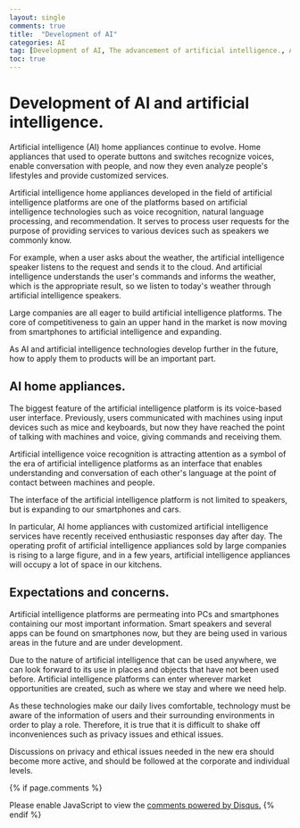 ```yaml
---
layout: single
comments: true
title:  "Development of AI"
categories: AI
tag: [Development of AI, The advancement of artificial intelligence., AI home appliances, AI voice recognition, Expectations and concerns about AI]
toc: true
---
```


  <!-- Google addsense -->
  <script async src="https://pagead2.googlesyndication.com/pagead/js/adsbygoogle.js?client=ca-pub-2367691231152778"
    crossorigin="anonymous"></script>
  <!-- 상단 2개 -->
  <ins class="adsbygoogle" style="display:block" data-ad-client="ca-pub-2367691231152778" data-ad-slot="7442206282"
    data-ad-format="auto" data-full-width-responsive="true"></ins>
  <script>
    (adsbygoogle = window.adsbygoogle || []).push({});
  </script>


# Development of AI and artificial intelligence.

Artificial intelligence (AI) home appliances continue to evolve. Home appliances that used to operate buttons and switches recognize voices, enable conversation with people, and now they even analyze people's lifestyles and provide customized services.

Artificial intelligence home appliances developed in the field of artificial intelligence platforms are one of the platforms based on artificial intelligence technologies such as voice recognition, natural language processing, and recommendation. It serves to process user requests for the purpose of providing services to various devices such as speakers we commonly know.

For example, when a user asks about the weather, the artificial intelligence speaker listens to the request and sends it to the cloud. And artificial intelligence understands the user's commands and informs the weather, which is the appropriate result, so we listen to today's weather through artificial intelligence speakers.

Large companies are all eager to build artificial intelligence platforms. The core of competitiveness to gain an upper hand in the market is now moving from smartphones to artificial intelligence and expanding.

As AI and artificial intelligence technologies develop further in the future, how to apply them to products will be an important part.


## AI home appliances.

The biggest feature of the artificial intelligence platform is its voice-based user interface. Previously, users communicated with machines using input devices such as mice and keyboards, but now they have reached the point of talking with machines and voice, giving commands and receiving them.

Artificial intelligence voice recognition is attracting attention as a symbol of the era of artificial intelligence platforms as an interface that enables understanding and conversation of each other's language at the point of contact between machines and people.

The interface of the artificial intelligence platform is not limited to speakers, but is expanding to our smartphones and cars.

In particular, AI home appliances with customized artificial intelligence services have recently received enthusiastic responses day after day. The operating profit of artificial intelligence appliances sold by large companies is rising to a large figure, and in a few years, artificial intelligence appliances will occupy a lot of space in our kitchens.


## Expectations and concerns.

Artificial intelligence platforms are permeating into PCs and smartphones containing our most important information. Smart speakers and several apps can be found on smartphones now, but they are being used in various areas in the future and are under development.

Due to the nature of artificial intelligence that can be used anywhere, we can look forward to its use in places and objects that have not been used before. Artificial intelligence platforms can enter wherever market opportunities are created, such as where we stay and where we need help.

As these technologies make our daily lives comfortable, technology must be aware of the information of users and their surrounding environments in order to play a role. Therefore, it is true that it is difficult to shake off inconveniences such as privacy issues and ethical issues.

Discussions on privacy and ethical issues needed in the new era should become more active, and should be followed at the corporate and individual levels.

  <!-- Google addsense -->
  <script async src="https://pagead2.googlesyndication.com/pagead/js/adsbygoogle.js?client=ca-pub-2367691231152778"
    crossorigin="anonymous"></script>
  <!-- alphaface.footer.add -->
  <ins class="adsbygoogle" style="display:block" data-ad-client="ca-pub-2367691231152778" data-ad-slot="8141421734"
    data-ad-format="auto" data-full-width-responsive="true"></ins>
  <script>
    (adsbygoogle = window.adsbygoogle || []).push({});
  </script>


{% if page.comments %}
<div id="disqus_thread"></div>
<script>
    /**
    *  RECOMMENDED CONFIGURATION VARIABLES: EDIT AND UNCOMMENT THE SECTION BELOW TO INSERT DYNAMIC VALUES FROM YOUR PLATFORM OR CMS.
    *  LEARN WHY DEFINING THESE VARIABLES IS IMPORTANT: https://disqus.com/admin/universalcode/#configuration-variables    */
    
    var disqus_config = function () {
    this.page.url = "{{ page.url | absolute_url }};";  // Replace PAGE_URL with your page's canonical URL variable
    this.page.identifier = "{{ page.id }}";; // Replace PAGE_IDENTIFIER with your page's unique identifier variable
    };
    
    (function() { // DON'T EDIT BELOW THIS LINE
    var d = document, s = d.createElement('script');
    s.src = 'https://alphafaceblog.disqus.com/embed.js';
    s.setAttribute('data-timestamp', +new Date());
    (d.head || d.body).appendChild(s);
    })();
</script>
<noscript>Please enable JavaScript to view the <a href="https://disqus.com/?ref_noscript">comments powered by Disqus.</a></noscript>
{% endif %}